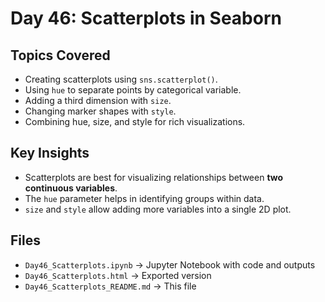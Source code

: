 #  Day 46: Scatterplots in Seaborn

##  Topics Covered
- Creating scatterplots using `sns.scatterplot()`.
- Using `hue` to separate points by categorical variable.
- Adding a third dimension with `size`.
- Changing marker shapes with `style`.
- Combining hue, size, and style for rich visualizations.

##  Key Insights
- Scatterplots are best for visualizing relationships between **two continuous variables**.
- The `hue` parameter helps in identifying groups within data.
- `size` and `style` allow adding more variables into a single 2D plot.

##  Files
- `Day46_Scatterplots.ipynb` → Jupyter Notebook with code and outputs
- `Day46_Scatterplots.html` → Exported version
- `Day46_Scatterplots_README.md` → This file

